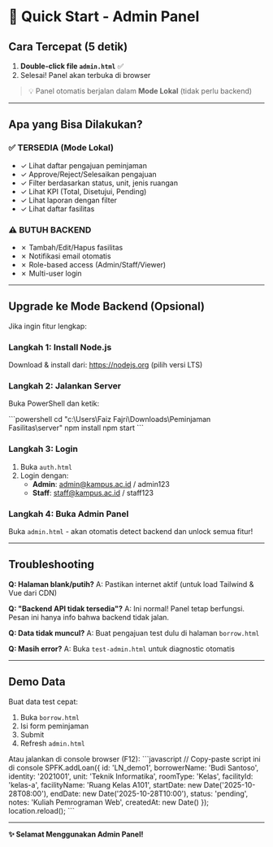 # 🚀 Quick Start - Admin Panel

## Cara Tercepat (5 detik)

1. **Double-click file `admin.html`** ✅
2. Selesai! Panel akan terbuka di browser

> 💡 Panel otomatis berjalan dalam **Mode Lokal** (tidak perlu backend)

---

## Apa yang Bisa Dilakukan?

### ✅ TERSEDIA (Mode Lokal)
- ✓ Lihat daftar pengajuan peminjaman
- ✓ Approve/Reject/Selesaikan pengajuan  
- ✓ Filter berdasarkan status, unit, jenis ruangan
- ✓ Lihat KPI (Total, Disetujui, Pending)
- ✓ Lihat laporan dengan filter
- ✓ Lihat daftar fasilitas

### ⚠️ BUTUH BACKEND
- ✗ Tambah/Edit/Hapus fasilitas
- ✗ Notifikasi email otomatis
- ✗ Role-based access (Admin/Staff/Viewer)
- ✗ Multi-user login

---

## Upgrade ke Mode Backend (Opsional)

Jika ingin fitur lengkap:

### Langkah 1: Install Node.js
Download & install dari: https://nodejs.org (pilih versi LTS)

### Langkah 2: Jalankan Server
Buka PowerShell dan ketik:

\`\`\`powershell
cd "c:\\Users\\Faiz Fajri\\Downloads\\Peminjaman Fasilitas\\server"
npm install
npm start
\`\`\`

### Langkah 3: Login
1. Buka `auth.html`
2. Login dengan:
   - **Admin**: admin@kampus.ac.id / admin123
   - **Staff**: staff@kampus.ac.id / staff123

### Langkah 4: Buka Admin Panel
Buka `admin.html` - akan otomatis detect backend dan unlock semua fitur!

---

## Troubleshooting

**Q: Halaman blank/putih?**
A: Pastikan internet aktif (untuk load Tailwind & Vue dari CDN)

**Q: "Backend API tidak tersedia"?**
A: Ini normal! Panel tetap berfungsi. Pesan ini hanya info bahwa backend tidak jalan.

**Q: Data tidak muncul?**
A: Buat pengajuan test dulu di halaman `borrow.html`

**Q: Masih error?**
A: Buka `test-admin.html` untuk diagnostic otomatis

---

## Demo Data

Buat data test cepat:
1. Buka `borrow.html`
2. Isi form peminjaman
3. Submit
4. Refresh `admin.html`

Atau jalankan di console browser (F12):
\`\`\`javascript
// Copy-paste script ini di console
SPFK.addLoan({
  id: 'LN_demo1',
  borrowerName: 'Budi Santoso',
  identity: '2021001',
  unit: 'Teknik Informatika',
  roomType: 'Kelas',
  facilityId: 'kelas-a',
  facilityName: 'Ruang Kelas A101',
  startDate: new Date('2025-10-28T08:00'),
  endDate: new Date('2025-10-28T10:00'),
  status: 'pending',
  notes: 'Kuliah Pemrograman Web',
  createdAt: new Date()
});
location.reload();
\`\`\`

---

**✨ Selamat Menggunakan Admin Panel!**
